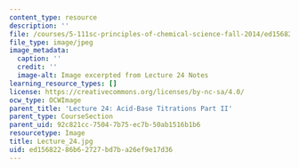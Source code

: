 ```yaml
---
content_type: resource
description: ''
file: /courses/5-111sc-principles-of-chemical-science-fall-2014/ed15682286b62727bd7ba26ef9e17d36_Lecture_24.jpg
file_type: image/jpeg
image_metadata:
  caption: ''
  credit: ''
  image-alt: Image excerpted from Lecture 24 Notes
learning_resource_types: []
license: https://creativecommons.org/licenses/by-nc-sa/4.0/
ocw_type: OCWImage
parent_title: 'Lecture 24: Acid-Base Titrations Part II'
parent_type: CourseSection
parent_uid: 92c821cc-7504-7b75-ec7b-50ab1516b1b6
resourcetype: Image
title: Lecture_24.jpg
uid: ed156822-86b6-2727-bd7b-a26ef9e17d36
---
```

